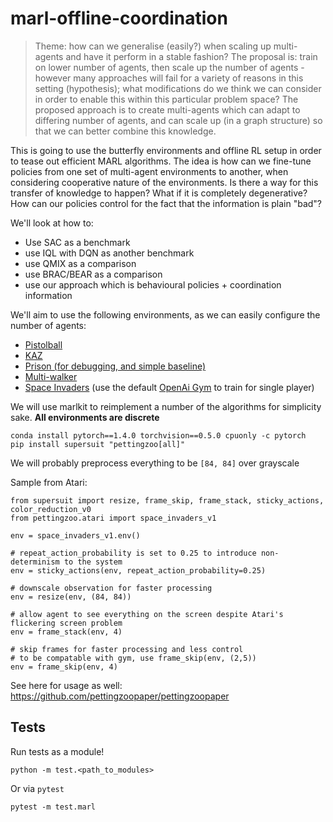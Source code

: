 # marl-offline-coordination

> Theme: how can we generalise (easily?) when scaling up multi-agents and have it perform in a stable fashion? The proposal is: train on lower number of agents, then scale up the number of agents - however many approaches will fail for a variety of reasons in this setting (hypothesis); what modifications do we think we can consider in order to enable this within this particular problem space? The proposed approach is to create multi-agents which can adapt to differing number of agents, and can scale up (in a graph structure) so that we can better combine this knowledge. 

This is going to use the butterfly environments and offline RL setup in order to tease out efficient MARL algorithms. 
The idea is how can we fine-tune policies from one set of multi-agent environments to another, when considering cooperative nature of the environments. Is there a way for this transfer of knowledge to happen? What if it is completely degenerative? How can our policies control for the fact that the information is plain "bad"? 

We'll look at how to:

*  Use SAC as a benchmark
*  use IQL with DQN as another benchmark
*  use QMIX as a comparison
*  use BRAC/BEAR as a comparison
*  use our approach which is behavioural policies + coordination information

We'll aim to use the following environments, as we can easily configure the number of agents:

*  [Pistolball](https://www.pettingzoo.ml/butterfly/pistonball)
*  [KAZ](https://www.pettingzoo.ml/butterfly/knights_archers_zombies)
*  [Prison (for debugging, and simple baseline)](https://www.pettingzoo.ml/butterfly/prison)
*  [Multi-walker](https://www.pettingzoo.ml/sisl/multiwalker)
*  [Space Invaders](https://www.pettingzoo.ml/atari/space_invaders) (use the default [OpenAi Gym](https://gym.openai.com/envs/SpaceInvaders-v0/) to train for single player)


We will use marlkit to reimplement a number of the algorithms for simplicity sake. **All environments are discrete**

```
conda install pytorch==1.4.0 torchvision==0.5.0 cpuonly -c pytorch
pip install supersuit "pettingzoo[all]"
```

We will probably preprocess everything to be `[84, 84]` over grayscale

Sample from Atari:

```
from supersuit import resize, frame_skip, frame_stack, sticky_actions, color_reduction_v0
from pettingzoo.atari import space_invaders_v1

env = space_invaders_v1.env()

# repeat_action_probability is set to 0.25 to introduce non-determinism to the system
env = sticky_actions(env, repeat_action_probability=0.25)

# downscale observation for faster processing
env = resize(env, (84, 84))

# allow agent to see everything on the screen despite Atari's flickering screen problem
env = frame_stack(env, 4)

# skip frames for faster processing and less control
# to be compatable with gym, use frame_skip(env, (2,5))
env = frame_skip(env, 4)
```

See here for usage as well: https://github.com/pettingzoopaper/pettingzoopaper

## Tests

Run tests as a module!

```
python -m test.<path_to_modules>
```

Or via `pytest`

```
pytest -m test.marl
```
